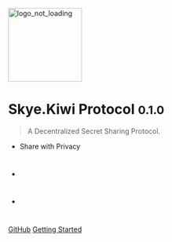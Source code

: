 <img src="https://i.ibb.co/DkJW76L/dark-logo.png" alt="logo_not_loading" height="150"/>

# Skye.Kiwi Protocol  <small>0.1.0</small>

> A Decentralized Secret Sharing Protocol.

- Share with Privacy
- #
- #

[GitHub](https://github.com/skyekiwi)
[Getting Started](#docsify)
